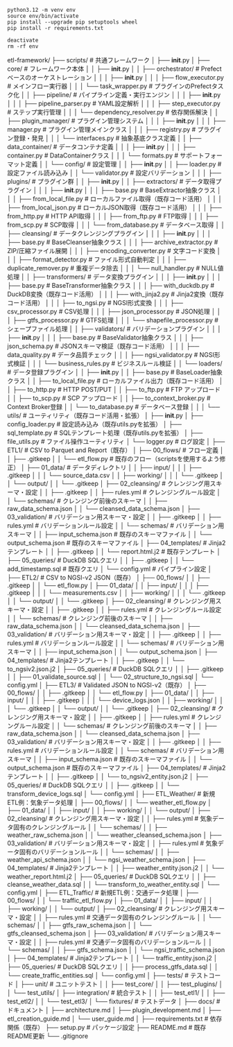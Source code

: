```
python3.12 -m venv env
source env/bin/activate
pip install --upgrade pip setuptools wheel
pip install -r requirements.txt
```

```
deactivate
rm -rf env
```

etl-framework/
├── scripts/                        # 共通フレームワーク
│   ├── __init__.py
│   ├── core/                       # フレームワーク本体
│   │   ├── __init__.py
│   │   ├── orchestrator/           # Prefectベースのオーケストレーション
│   │   │   ├── __init__.py
│   │   │   ├── flow_executor.py    # メインフロー実行器
│   │   │   └── task_wrapper.py     # プラグインのPrefectタスク化
│   │   ├── pipeline/               # パイプライン定義・実行エンジン
│   │   │   ├── __init__.py
│   │   │   ├── pipeline_parser.py  # YAML設定解析
│   │   │   ├── step_executor.py    # ステップ実行管理
│   │   │   └── dependency_resolver.py # 依存関係解決
│   │   ├── plugin_manager/         # プラグイン管理システム
│   │   │   ├── __init__.py
│   │   │   ├── manager.py          # プラグイン管理メインクラス
│   │   │   ├── registry.py         # プラグイン登録・発見
│   │   │   └── interfaces.py       # 抽象基底クラス定義
│   │   ├── data_container/         # データコンテナ定義
│   │   │   ├── __init__.py
│   │   │   ├── container.py        # DataContainerクラス
│   │   │   └── formats.py          # サポートフォーマット定義
│   │   └── config/                 # 設定管理
│   │       ├── __init__.py
│   │       ├── loader.py           # 設定ファイル読み込み
│   │       └── validator.py        # 設定バリデーション
│   │
│   ├── plugins/                    # プラグイン群
│   │   ├── __init__.py
│   │   ├── extractors/             # データ取得プラグイン
│   │   │   ├── __init__.py
│   │   │   ├── base.py             # BaseExtractor抽象クラス
│   │   │   ├── from_local_file.py  # ローカルファイル取得（既存コード活用）
│   │   │   ├── from_local_json.py  # ローカルJSON取得（既存コード活用）
│   │   │   ├── from_http.py        # HTTP API取得
│   │   │   ├── from_ftp.py         # FTP取得
│   │   │   ├── from_scp.py         # SCP取得
│   │   │   └── from_database.py    # データベース取得
│   │   ├── cleansing/              # データクレンジングプラグイン
│   │   │   ├── __init__.py
│   │   │   ├── base.py             # BaseCleanser抽象クラス
│   │   │   ├── archive_extractor.py # ZIP/圧縮ファイル展開
│   │   │   ├── encoding_converter.py # 文字コード変換
│   │   │   ├── format_detector.py  # ファイル形式自動判定
│   │   │   ├── duplicate_remover.py # 重複データ除去
│   │   │   └── null_handler.py     # NULL値処理
│   │   ├── transformers/           # データ変換プラグイン
│   │   │   ├── __init__.py
│   │   │   ├── base.py             # BaseTransformer抽象クラス
│   │   │   ├── with_duckdb.py      # DuckDB変換（既存コード活用）
│   │   │   ├── with_jinja2.py      # Jinja2変換（既存コード活用）
│   │   │   ├── to_ngsi.py          # NGSI形式変換
│   │   │   ├── csv_processor.py    # CSV処理
│   │   │   ├── json_processor.py   # JSON処理
│   │   │   ├── gtfs_processor.py   # GTFS処理
│   │   │   └── shapefile_processor.py # シェープファイル処理
│   │   ├── validators/             # バリデーションプラグイン
│   │   │   ├── __init__.py
│   │   │   ├── base.py             # BaseValidator抽象クラス
│   │   │   ├── json_schema.py      # JSONスキーマ検証（既存コード活用）
│   │   │   ├── data_quality.py     # データ品質チェック
│   │   │   ├── ngsi_validator.py   # NGSI形式検証
│   │   │   └── business_rules.py   # ビジネスルール検証
│   │   └── loaders/                # データ登録プラグイン
│   │       ├── __init__.py
│   │       ├── base.py             # BaseLoader抽象クラス
│   │       ├── to_local_file.py    # ローカルファイル出力（既存コード活用）
│   │       ├── to_http.py          # HTTP POST/PUT
│   │       ├── to_ftp.py           # FTP アップロード
│   │       ├── to_scp.py           # SCP アップロード
│   │       ├── to_context_broker.py # Context Broker登録
│   │       └── to_database.py      # データベース登録
│   │
│   └── utils/                      # ユーティリティ（既存コード活用・拡張）
│       ├── __init__.py
│       ├── config_loader.py        # 設定読み込み（既存utils.pyを拡張）
│       ├── sql_template.py         # SQLテンプレート処理（既存utils.pyを拡張）
│       ├── file_utils.py           # ファイル操作ユーティリティ
│       └── logger.py               # ログ設定
│
├── ETL1/                           # CSV to Parquet and Report（既存）
│   ├── 00_flows/                   # フロー定義
│   │   ├── .gitkeep
│   │   └── etl_flow.py             # 既存のフロー（scriptsを使用するよう修正）
│   ├── 01_data/                    # データディレクトリ
│   │   ├── input/
│   │   │   ├── .gitkeep
│   │   │   └── source_data.csv
│   │   ├── working/
│   │   │   └── .gitkeep
│   │   └── output/
│   │       └── .gitkeep
│   ├── 02_cleansing/               # クレンジング用スキーマ・設定
│   │   ├── .gitkeep
│   │   ├── rules.yml               # クレンジングルール設定
│   │   └── schemas/                # クレンジング前後のスキーマ
│   │       ├── raw_data_schema.json
│   │       └── cleansed_data_schema.json
│   ├── 03_validation/              # バリデーション用スキーマ・設定
│   │   ├── .gitkeep
│   │   ├── rules.yml               # バリデーションルール設定
│   │   └── schemas/                # バリデーション用スキーマ
│   │       ├── input_schema.json   # 既存のスキーマファイル
│   │       └── output_schema.json  # 既存のスキーマファイル
│   ├── 04_templates/               # Jinja2テンプレート
│   │   ├── .gitkeep
│   │   └── report.html.j2          # 既存テンプレート
│   ├── 05_queries/                 # DuckDB SQLクエリ
│   │   ├── .gitkeep
│   │   └── add_timestamp.sql       # 既存クエリ
│   └── config.yml                  # パイプライン設定
│
├── ETL2/                           # CSV to NGSI-v2 JSON（既存）
│   ├── 00_flows/
│   │   ├── .gitkeep
│   │   └── etl_flow.py
│   ├── 01_data/
│   │   ├── input/
│   │   │   ├── .gitkeep
│   │   │   └── measurements.csv
│   │   ├── working/
│   │   │   └── .gitkeep
│   │   └── output/
│   │       └── .gitkeep
│   ├── 02_cleansing/               # クレンジング用スキーマ・設定
│   │   ├── .gitkeep
│   │   ├── rules.yml               # クレンジングルール設定
│   │   └── schemas/                # クレンジング前後のスキーマ
│   │       ├── raw_data_schema.json
│   │       └── cleansed_data_schema.json
│   ├── 03_validation/              # バリデーション用スキーマ・設定
│   │   ├── .gitkeep
│   │   ├── rules.yml               # バリデーションルール設定
│   │   └── schemas/                # バリデーション用スキーマ
│   │       ├── input_schema.json
│   │       └── output_schema.json
│   ├── 04_templates/               # Jinja2テンプレート
│   │   ├── .gitkeep
│   │   └── to_ngsiv2.json.j2
│   ├── 05_queries/                 # DuckDB SQLクエリ
│   │   ├── .gitkeep
│   │   ├── 01_validate_source.sql
│   │   └── 02_structure_to_ngsi.sql
│   └── config.yml
│
├── ETL3/                           # Validated JSON to NGSI-v2（既存）
│   ├── 00_flows/
│   │   ├── .gitkeep
│   │   └── etl_flow.py
│   ├── 01_data/
│   │   ├── input/
│   │   │   ├── .gitkeep
│   │   │   └── device_logs.json
│   │   ├── working/
│   │   │   └── .gitkeep
│   │   └── output/
│   │       └── .gitkeep
│   ├── 02_cleansing/               # クレンジング用スキーマ・設定
│   │   ├── .gitkeep
│   │   ├── rules.yml               # クレンジングルール設定
│   │   └── schemas/                # クレンジング前後のスキーマ
│   │       ├── raw_data_schema.json
│   │       └── cleansed_data_schema.json
│   ├── 03_validation/              # バリデーション用スキーマ・設定
│   │   ├── .gitkeep
│   │   ├── rules.yml               # バリデーションルール設定
│   │   └── schemas/                # バリデーション用スキーマ
│   │       ├── input_schema.json   # 既存のスキーマファイル
│   │       └── output_schema.json  # 既存のスキーマファイル
│   ├── 04_templates/               # Jinja2テンプレート
│   │   ├── .gitkeep
│   │   └── to_ngsiv2_entity.json.j2
│   ├── 05_queries/                 # DuckDB SQLクエリ
│   │   ├── .gitkeep
│   │   └── transform_device_logs.sql
│   └── config.yml
│
├── ETL_Weather/                    # 新規ETL例：気象データ処理
│   ├── 00_flows/
│   │   └── weather_etl_flow.py
│   ├── 01_data/
│   │   ├── input/
│   │   ├── working/
│   │   └── output/
│   ├── 02_cleansing/               # クレンジング用スキーマ・設定
│   │   ├── rules.yml               # 気象データ固有のクレンジングルール
│   │   └── schemas/
│   │       ├── weather_raw_schema.json
│   │       └── weather_cleansed_schema.json
│   ├── 03_validation/              # バリデーション用スキーマ・設定
│   │   ├── rules.yml               # 気象データ固有のバリデーションルール
│   │   └── schemas/
│   │       ├── weather_api_schema.json
│   │       └── ngsi_weather_schema.json
│   ├── 04_templates/               # Jinja2テンプレート
│   │   ├── weather_entity.json.j2
│   │   └── weather_report.html.j2
│   ├── 05_queries/                 # DuckDB SQLクエリ
│   │   ├── cleanse_weather_data.sql
│   │   └── transform_to_weather_entity.sql
│   └── config.yml
│
├── ETL_Traffic/                    # 新規ETL例：交通データ処理
│   ├── 00_flows/
│   │   └── traffic_etl_flow.py
│   ├── 01_data/
│   │   ├── input/
│   │   ├── working/
│   │   └── output/
│   ├── 02_cleansing/               # クレンジング用スキーマ・設定
│   │   ├── rules.yml               # 交通データ固有のクレンジングルール
│   │   └── schemas/
│   │       ├── gtfs_raw_schema.json
│   │       └── gtfs_cleansed_schema.json
│   ├── 03_validation/              # バリデーション用スキーマ・設定
│   │   ├── rules.yml               # 交通データ固有のバリデーションルール
│   │   └── schemas/
│   │       ├── gtfs_schema.json
│   │       └── ngsi_traffic_schema.json
│   ├── 04_templates/               # Jinja2テンプレート
│   │   └── traffic_entity.json.j2
│   ├── 05_queries/                 # DuckDB SQLクエリ
│   │   ├── process_gtfs_data.sql
│   │   └── create_traffic_entities.sql
│   └── config.yml
│
├── tests/                          # テストコード
│   ├── unit/                       # ユニットテスト
│   │   ├── test_core/
│   │   ├── test_plugins/
│   │   └── test_utils/
│   ├── integration/                # 統合テスト
│   │   ├── test_etl1/
│   │   ├── test_etl2/
│   │   └── test_etl3/
│   └── fixtures/                   # テストデータ
│
├── docs/                           # ドキュメント
│   ├── architecture.md
│   ├── plugin_development.md
│   ├── etl_creation_guide.md
│   └── user_guide.md
│
├── requirements.txt                # 依存関係（既存）
├── setup.py                        # パッケージ設定
├── README.md                       # 既存README更新
└── .gitignore